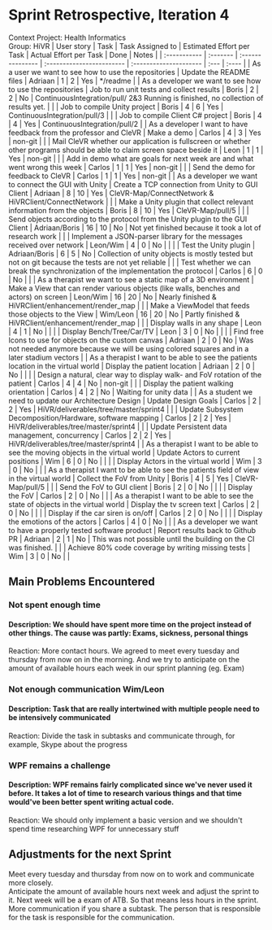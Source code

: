 # Sprint Retrospective, Iteration 4

Context Project: Health Informatics  
Group: HiVR
| User story   | Task     | Task Assigned to | Estimated Effort per Task | Actual Effort per Task | Done | Notes |
| :----------- | :------- | :--------------- | :------------------------ | :--------------------- | :--- | :---- |
| As a user we want to see how to use the repositories | Update the README files | Adriaan | 1 | 2 | Yes | */readme |
| As a developer we want to see how to use the repositories | Job to run unit tests and collect results | Boris | 2 | 2 | No | ContinuousIntegration/pull/ 2&3 Running is finished, no collection of results yet. |
|  | Job to compile Unity project | Boris | 4 | 6 | Yes | ContinuousIntegration/pull/3 |
|  | Job to compile Client C# project | Boris | 4 | 4 | Yes | ContinuousIntegration/pull/2 |
| As a developer I want to have feedback from the professor and CleVR | Make a demo  | Carlos | 4 | 3 | Yes | non-git |
|  | Mail CleVR whether our application is fullscreen or whether other programs should be able to claim screen space beside it  | Leon | 1 | 1 | Yes | non-git |
|  | Add in demo what are goals for next week are and what went wrong this week | Carlos | 1 | 1 | Yes | non-git |
|  | Send the demo for feedback to CleVR | Carlos | 1 | 1 | Yes | non-git |
| As a developer we want to connect the GUI with Unity | Create a TCP connection from Unity to GUI Client | Adriaan | 8 | 10 | Yes | CleVR-Map/ConnectNetwork & HiVRClient/ConnectNetwork |
|  | Make a Unity plugin that collect relevant information from the objects | Boris | 8 | 10 | Yes | CleVR-Map/pull/5 |
|  | Send objects according to the protocol from the Unity plugin to the GUI Client | Adriaan/Boris | 16 | 10 | No | Not yet finished because it took a lot of research work |
|  | Implement a JSON-parser library for the messages received over network | Leon/Wim | 4 | 0 | No | |
|  | Test the Unity plugin | Adriaan/Boris | 6 | 5 | No | Collection of unity objects is mostly tested but not on git because the tests are not yet reliable |
|  | Test whether we can break the synchronization of the implementation the protocol | Carlos | 6 | 0 | No | |
| As a therapist we want to see a static map of a 3D environment | Make a View that can render various objects (like walls, benches and actors) on screen | Leon/Wim | 16 | 20 | No | Nearly finished & HiVRClient/enhancement/render_map |
|  | Make a ViewModel that feeds those objects to the View | Wim/Leon | 16 | 20 | No | Partly finished & HiVRClient/enhancement/render_map |
|  | Display walls in any shape | Leon | 4 | 1 | No | |
|  | Display Bench/Tree/Car/TV | Leon | 3 | 0 | No | |
|  | Find free Icons to use for objects on the custom canvas | Adriaan | 2 | 0 | No | Was not needed anymore because we will be using colored squares and in a later stadium vectors |
| As a therapist I want to be able to see the patients location in the virtual world | Display the patient location | Adriaan | 2 | 0 | No | |
|  | Design a natural, clear way to display walk- and FoV rotation of the patient | Carlos | 4 | 4 | No | non-git |
|  | Display the patient walking orientation | Carlos | 4 | 2 | No | Waiting for unity data |
| As a student we need to update our Architecture Design | Update Design Goals | Carlos | 2 | 2 | Yes | HiVR/deliverables/tree/master/sprint4 |
|  | Update Subsystem Decomposition/Hardware, software mapping | Carlos | 2 | 2 | Yes | HiVR/deliverables/tree/master/sprint4 |
|  | Update Persistent data management, concurrency | Carlos | 2 | 2 | Yes | HiVR/deliverables/tree/master/sprint4 |
| As a therapist I want to be able to see the moving objects in the virtual world | Update Actors to current positions | Wim | 6 | 0 | No | |
|  | Display Actors in the virtual world | Wim | 3 | 0 | No | |
| As a therapist I want to be able to see the patients field of view in the virtual world | Collect the FoV from Unity | Boris | 4 | 5 | Yes | CleVR-Map/pull/5 |
|  | Send the FoV to GUI client | Boris | 2 | 0 | No | |
|  | Display the FoV | Carlos | 2 | 0 | No | |
| As a therapist I want to be able to see the state of objects in the virtual world | Display the tv screen text | Carlos | 2 | 0 | No | |
|  | Display if the car siren is on/off | Carlos | 2 | 0 | No | |
|  | Display the emotions of the actors | Carlos | 4 | 0 | No | |
| As a developer we want to have a properly tested software product | Report results back to Github PR | Adriaan | 2 | 1 | No | This was not possible until the building on the CI was finished. |
|  | Achieve 80% code coverage by writing missing tests | Wim | 3 | 0 | No | |

## Main Problems Encountered
### Not spent enough time
#### Description: We should have spent more time on the project instead of other things. The cause was partly: Exams, sickness, personal things
Reaction: More contact hours. We agreed to meet every tuesday and thursday from now on in the morning. And we try to anticipate on the amount of available hours each week in our sprint planning (eg. Exam)
### Not enough communication Wim/Leon
#### Description: Task that are really intertwined with multiple people need to be intensively communicated
Reaction: Divide the task in subtasks and communicate through, for example, Skype about the progress
### WPF remains a challenge
#### Description: WPF remains fairly complicated since we've never used it before. It takes a lot of time to research various things and that time would've been better spent writing actual code.
Reaction: We should only implement a basic version and we shouldn't spend time researching WPF for unnecessary stuff

## Adjustments for the next Sprint
Meet every tuesday and thursday from now on to work and communicate more closely.  
Anticipate the amount of available hours next week and adjust the sprint to it. Next week will be a exam of ATB. So that means less hours in the sprint.  
More communication if you share a subtask. The person that is responsible for the task is responsible for the communication.
